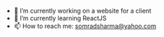 
- 🔭 I’m currently working on a website for a client
- 🌱 I’m currently learning ReactJS
- 📫 How to reach me: somradsharma@yahoo.com
